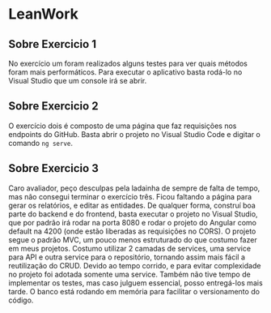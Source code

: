 <!DOCTYPE html>
<html lang="pt">
<head>
    <meta charset="UTF-8">
    <meta name="viewport" content="width=device-width, initial-scale=1.0">
</head>
<body>

<h1>LeanWork</h1>

<section>
    <h2>Sobre Exercicio 1</h2>
    <p>
        No exercício um foram realizados alguns testes para ver quais métodos foram mais performáticos. Para executar o aplicativo basta rodá-lo no Visual Studio que um console irá se abrir.
    </p>
</section>

<section>
    <h2>Sobre Exercicio 2</h2>
    <p>
        O exercício dois é composto de uma página que faz requisições nos endpoints do GitHub. Basta abrir o projeto no Visual Studio Code e digitar o comando <code>ng serve</code>.
    </p>
</section>

<section>
    <h2>Sobre Exercicio 3</h2>
    <p>
        Caro avaliador, peço desculpas pela ladainha de sempre de falta de tempo, mas não consegui terminar o exercício três. Ficou faltando a página para gerar os relatórios, e editar as entidades.
        De qualquer forma, construí boa parte do backend e do frontend, basta executar o projeto no Visual Studio, que por padrão irá rodar na porta 8080 e rodar o projeto do Angular como default na 4200 (onde estão liberadas as requisições no CORS).
        O projeto segue o padrão MVC, um pouco menos estruturado do que costumo fazer em meus projetos. Costumo utilizar 2 camadas de services, uma service para API e outra service para o repositório, tornando assim mais fácil a reutilização do CRUD. Devido ao tempo corrido, e para evitar complexidade no projeto foi adotada somente uma service.
        Também não tive tempo de implementar os testes, mas caso julguem essencial, posso entregá-los mais tarde.
        O banco está rodando em memória para facilitar o versionamento do código.
    </p>
</section>

</body>
</html>

